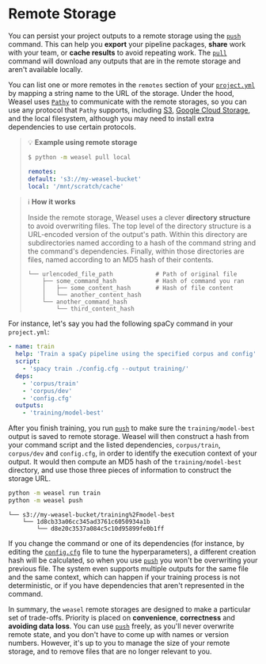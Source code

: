 # Remote Storage

You can persist your project outputs to a remote storage using the
[`push`](../cli.md#push) command. This can help you **export**
your pipeline packages, **share** work with your team, or **cache results** to
avoid repeating work. The [`pull`](../cli.md#pull) command will
download any outputs that are in the remote storage and aren't available
locally.

You can list one or more remotes in the `remotes` section of your
[`project.yml`](./directory-and-assets.md#projectyml) by mapping a string name to the URL of the
storage. Under the hood, Weasel uses
[`Pathy`](https://github.com/justindujardin/pathy) to communicate with the
remote storages, so you can use any protocol that `Pathy` supports, including
[S3](https://aws.amazon.com/s3/),
[Google Cloud Storage](https://cloud.google.com/storage), and the local
filesystem, although you may need to install extra dependencies to use certain
protocols.

> :bulb: **Example using remote storage**
>
> ```bash
> $ python -m weasel pull local
> ```
>
> ```yaml title="project.yml"
> remotes:
> default: 's3://my-weasel-bucket'
> local: '/mnt/scratch/cache'
> ```

> :information_source: **How it works**
>
> Inside the remote storage, Weasel uses a clever **directory structure** to avoid
> overwriting files. The top level of the directory structure is a URL-encoded
> version of the output's path. Within this directory are subdirectories named
> according to a hash of the command string and the command's dependencies.
> Finally, within those directories are files, named according to an MD5 hash of
> their contents.
>
> ```
> └── urlencoded_file_path            # Path of original file
>     ├── some_command_hash           # Hash of command you ran
>     │   ├── some_content_hash       # Hash of file content
>     │   └── another_content_hash
>     └── another_command_hash
>         └── third_content_hash
> ```

For instance, let's say you had the following spaCy command in your `project.yml`:

```yaml title="project.yml"
- name: train
  help: 'Train a spaCy pipeline using the specified corpus and config'
  script:
    - 'spacy train ./config.cfg --output training/'
  deps:
    - 'corpus/train'
    - 'corpus/dev'
    - 'config.cfg'
  outputs:
    - 'training/model-best'
```

After you finish training, you run [`push`](../cli.md#push) to
make sure the `training/model-best` output is saved to remote storage. Weasel
will then construct a hash from your command script and the listed dependencies,
`corpus/train`, `corpus/dev` and `config.cfg`, in order to identify the
execution context of your output. It would then compute an MD5 hash of the
`training/model-best` directory, and use those three pieces of information to
construct the storage URL.

```bash
python -m weasel run train
python -m weasel push
```

``` title="Overview of the S3 bucket"
└── s3://my-weasel-bucket/training%2Fmodel-best
    └── 1d8cb33a06cc345ad3761c6050934a1b
        └── d8e20c3537a084c5c10d95899fe0b1ff
```

If you change the command or one of its dependencies (for instance, by editing
the [`config.cfg`](/usage/training#config) file to tune the hyperparameters), a
different creation hash will be calculated, so when you use
[`push`](../cli.md#push) you won't be overwriting your previous
file. The system even supports multiple outputs for the same file and the same
context, which can happen if your training process is not deterministic, or if
you have dependencies that aren't represented in the command.

In summary, the `weasel` remote storages are designed
to make a particular set of trade-offs. Priority is placed on **convenience**,
**correctness** and **avoiding data loss**. You can use
[`push`](../cli.md#push) freely, as you'll never overwrite remote
state, and you don't have to come up with names or version numbers. However,
it's up to you to manage the size of your remote storage, and to remove files
that are no longer relevant to you.
